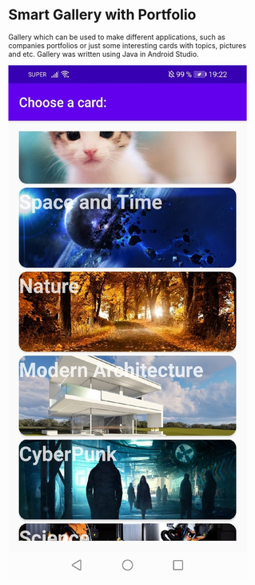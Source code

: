 # Smart Gallery with Portfolio

Gallery which can be used to make different applications, such as companies portfolios or just some interesting cards with topics, pictures and etc. Gallery was written using Java in Android Studio.

![imgMain](images/main1.jpg)
